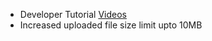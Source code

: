 - Developer Tutorial [Videos](http://frappe.github.io/frappe/user/videos/)
- Increased uploaded file size limit upto 10MB